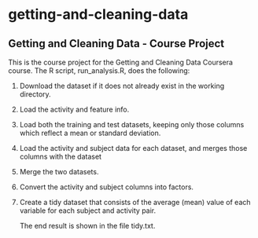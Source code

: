 # getting-and-cleaning-data

Getting and Cleaning Data - Course Project
------------------------------------------

This is the course project for the Getting and Cleaning Data Coursera
course. The R script, run\_analysis.R, does the following:

1.  Download the dataset if it does not already exist in the working
    directory.
2.  Load the activity and feature info.
3.  Load both the training and test datasets, keeping only those columns
    which reflect a mean or standard deviation.
4.  Load the activity and subject data for each dataset, and merges
    those columns with the dataset
5.  Merge the two datasets.
6.  Convert the activity and subject columns into factors.
7.  Create a tidy dataset that consists of the average (mean) value of
    each variable for each subject and activity pair.
    
    The end result is shown in the file tidy.txt.
